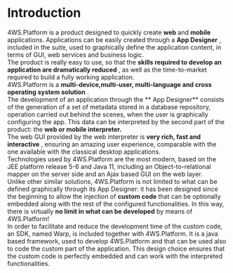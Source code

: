 # Introduction

4WS.Platform is a product designed to quickly create **web** and **mobile** applications. Applications can be easily created through a **App Designer** , included in the suite, used to graphically define the application content, in terms of GUI, web services and business logic.\
The product is really easy to use, so that the **skills required to develop an application are dramatically reduced** , as well as the time-to-market required to build a fully working application.\
4WS.Platform is a **multi-device,multi-user, multi-language and cross operating system solution** .\
The development of an application through the ** App Designer** consists of the generation of a set of metadata stored in a database repository, operation carried out behind the scenes, when the user is graphically configuring the app. This data can be interpreted by the second part of the product: the **web or mobile interpreter.**\
The web GUI provided by the web interpreter is **very rich, fast and interactive** , ensuring an amazing user experience, comparable with the one available with the classical desktop applications.\
Technologies used by 4WS.Platform are the most modern, based on the JEE platform release 5-6 and Java 11, including an Object-to-relational mapper on the server side and an Ajax based GUI on the web layer.\
Unlike other similar solutions, 4WS.Platform is not limited to what can be defined graphically through its App Designer: it has been designed since the beginning to allow the injection of **custom code** that can be optionally embedded along with the rest of the configured functionalities. In this way, there is virtually **no limit in what can be developed** by means of 4WS.Platform!\
In order to facilitate and reduce the development time of the custom code, an SDK, named Warp, is included together with 4WS.Platform. It is a java based framework, used to develop 4WS.Platform and that can be used also to code the custom part of the application. This design choice ensures that the custom code is perfectly embedded and can work with the interpreted functionalities.
